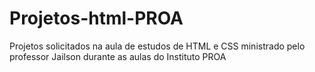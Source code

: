 # Projetos-html-PROA
 Projetos solicitados na aula de estudos de HTML e CSS ministrado pelo professor Jailson durante as aulas do Instituto PROA
